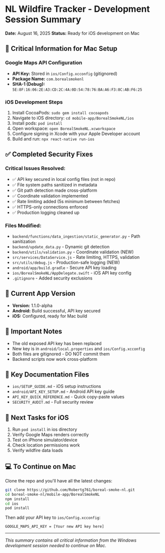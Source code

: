 # NL Wildfire Tracker - Development Session Summary
**Date:** August 16, 2025
**Status:** Ready for iOS development on Mac

## 🔑 Critical Information for Mac Setup

### Google Maps API Configuration
- **API Key:** Stored in `ios/Config.xcconfig` (gitignored)
- **Package Name:** `com.borealsmokenl`
- **SHA-1 (Debug):** `5E:8F:16:06:2E:A3:CD:2C:4A:0D:54:78:76:BA:A6:F3:8C:AB:F6:25`

### iOS Development Steps
1. Install CocoaPods: `sudo gem install cocoapods`
2. Navigate to iOS directory: `cd mobile-app/BorealSmokeNL/ios`
3. Install pods: `pod install`
4. Open workspace: `open BorealSmokeNL.xcworkspace`
5. Configure signing in Xcode with your Apple Developer account
6. Build and run: `npx react-native run-ios`

## ✅ Completed Security Fixes

### Critical Issues Resolved:
- ✅ API key secured in local config files (not in repo)
- ✅ File system paths sanitized in metadata
- ✅ Git path detection made cross-platform
- ✅ Coordinate validation implemented
- ✅ Rate limiting added (5s minimum between fetches)
- ✅ HTTPS-only connections enforced
- ✅ Production logging cleaned up

### Files Modified:
- `backend/functions/data_ingestion/static_generator.py` - Path sanitization
- `backend/update_data.py` - Dynamic git detection
- `backend/utils/validation.py` - Coordinate validation (NEW)
- `src/services/DataService.js` - Rate limiting, HTTPS, validation
- `src/utils/debug.js` - Production-safe logging (NEW)
- `android/app/build.gradle` - Secure API key loading
- `ios/BorealSmokeNL/AppDelegate.swift` - iOS API key config
- `.gitignore` - Added security exclusions

## 📱 Current App Version
- **Version:** 1.1.0-alpha
- **Android:** Build successful, API key secured
- **iOS:** Configured, ready for Mac build

## 🚨 Important Notes
- The old exposed API key has been replaced
- New key is in `android/local.properties` and `ios/Config.xcconfig`
- Both files are gitignored - DO NOT commit them
- Backend scripts now work cross-platform

## 📂 Key Documentation Files
- `ios/SETUP_GUIDE.md` - iOS setup instructions
- `android/API_KEY_SETUP.md` - Android API key guide
- `API_KEY_QUICK_REFERENCE.md` - Quick copy-paste values
- `SECURITY_AUDIT.md` - Full security review

## 🎯 Next Tasks for iOS
1. Run `pod install` in ios directory
2. Verify Google Maps renders correctly
3. Test on iPhone simulator/device
4. Check location permissions work
5. Verify wildfire data loads

## 💻 To Continue on Mac
Clone the repo and you'll have all the latest changes:
```bash
git clone https://github.com/Robertg761/boreal-smoke-nl.git
cd boreal-smoke-nl/mobile-app/BorealSmokeNL
npm install
cd ios
pod install
```

Then add your API key to `ios/Config.xcconfig`:
```
GOOGLE_MAPS_API_KEY = [Your new API key here]
```

---
*This summary contains all critical information from the Windows development session needed to continue on Mac.*
